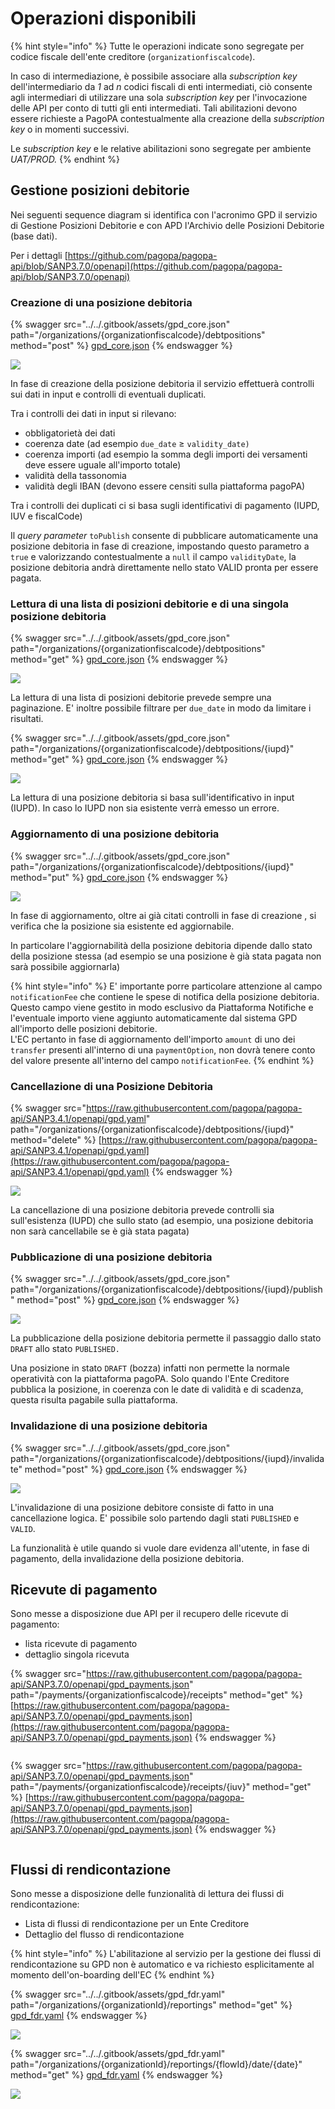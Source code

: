 # Operazioni disponibili

{% hint style="info" %}
Tutte le operazioni indicate sono segregate per codice fiscale dell'ente creditore (`organizationfiscalcode`).

In caso di intermediazione, è possibile associare alla _subscription key_ dell'intermediario da _1_ ad _n_ codici fiscali di enti intermediati, ciò consente agli intermediari di utilizzare una sola _subscription key_ per l'invocazione delle API per conto di tutti gli enti intermediati. Tali abilitazioni devono essere richieste a PagoPA contestualmente alla creazione della _subscription key_ o in momenti successivi.&#x20;

Le _subscription key_ e le relative abilitazioni sono segregate per ambiente _UAT/PROD._
{% endhint %}

## Gestione posizioni debitorie

Nei seguenti sequence diagram si identifica con l'acronimo GPD il servizio di Gestione Posizioni Debitorie e con APD l'Archivio delle Posizioni Debitorie (base dati).

Per i dettagli [https://github.com/pagopa/pagopa-api/blob/SANP3.7.0/openapi](https://github.com/pagopa/pagopa-api/blob/SANP3.7.0/openapi)

### Creazione di una posizione debitoria

{% swagger src="../../.gitbook/assets/gpd_core.json" path="/organizations/{organizationfiscalcode}/debtpositions" method="post" %}
[gpd_core.json](../../.gitbook/assets/gpd_core.json)
{% endswagger %}

![](<../../.gitbook/assets/createPD (1).png>)

In fase di creazione della posizione debitoria il servizio effettuerà controlli sui dati in input e controlli di eventuali duplicati.

Tra i controlli dei dati in input si rilevano:

* obbligatorietà dei dati
* coerenza date (ad esempio `due_date` ≥ `validity_date)`
* coerenza importi (ad esempio la somma degli importi dei versamenti deve essere uguale all'importo totale)
* validità della tassonomia
* validità degli IBAN (devono essere censiti sulla piattaforma pagoPA)

Tra i controlli dei duplicati ci si basa sugli identificativi di pagamento (IUPD, IUV e fiscalCode)

Il _query parameter_ `toPublish` consente di pubblicare automaticamente una posizione debitoria in fase di creazione, impostando questo parametro a `true` e valorizzando contestualmente a `null` il campo `validityDate`, la posizione debitoria andrà direttamente nello stato VALID pronta per essere pagata.

### Lettura di una lista di  posizioni debitorie e di una singola posizione debitoria

{% swagger src="../../.gitbook/assets/gpd_core.json" path="/organizations/{organizationfiscalcode}/debtpositions" method="get" %}
[gpd_core.json](../../.gitbook/assets/gpd_core.json)
{% endswagger %}

![](<../../.gitbook/assets/readPDList (1).png>)

La lettura di una lista di posizioni debitorie prevede sempre una paginazione. E' inoltre possibile filtrare per `due_date` in modo da limitare i risultati.



{% swagger src="../../.gitbook/assets/gpd_core.json" path="/organizations/{organizationfiscalcode}/debtpositions/{iupd}" method="get" %}
[gpd_core.json](../../.gitbook/assets/gpd_core.json)
{% endswagger %}

![](<../../.gitbook/assets/readPD (1).png>)

La lettura di una posizione debitoria si basa sull'identificativo in input (IUPD). In caso lo IUPD non sia esistente verrà emesso un errore.

### Aggiornamento di una posizione debitoria

{% swagger src="../../.gitbook/assets/gpd_core.json" path="/organizations/{organizationfiscalcode}/debtpositions/{iupd}" method="put" %}
[gpd_core.json](../../.gitbook/assets/gpd_core.json)
{% endswagger %}

![](<../../.gitbook/assets/updatePD (1).png>)

In fase di aggiornamento, oltre ai già citati controlli in fase di creazione , si verifica che la posizione sia esistente ed aggiornabile.

In particolare l'aggiornabilità della posizione debitoria dipende dallo stato della posizione stessa (ad esempio se una posizione è già stata pagata non sarà possibile aggiornarla)

{% hint style="info" %}
E' importante porre particolare attenzione al campo `notificationFee` che contiene le spese di notifica della posizione debitoria. Questo campo viene gestito in modo esclusivo da Piattaforma Notifiche e l'eventuale importo viene aggiunto automaticamente dal sistema GPD all'importo delle posizioni debitorie. \
L'EC pertanto in fase di aggiornamento dell'importo `amount` di uno dei `transfer` presenti all'interno di una `paymentOption`, non dovrà tenere conto del valore presente all'interno del campo `notificationFee`.
{% endhint %}

### Cancellazione di una Posizione Debitoria

{% swagger src="https://raw.githubusercontent.com/pagopa/pagopa-api/SANP3.4.1/openapi/gpd.yaml" path="/organizations/{organizationfiscalcode}/debtpositions/{iupd}" method="delete" %}
[https://raw.githubusercontent.com/pagopa/pagopa-api/SANP3.4.1/openapi/gpd.yaml](https://raw.githubusercontent.com/pagopa/pagopa-api/SANP3.4.1/openapi/gpd.yaml)
{% endswagger %}

![](<../../.gitbook/assets/deletePD (1).png>)

La cancellazione di una posizione debitoria prevede controlli sia sull'esistenza (IUPD) che sullo stato (ad esempio, una posizione debitoria non sarà cancellabile se è già stata pagata)

### Pubblicazione di una posizione debitoria

{% swagger src="../../.gitbook/assets/gpd_core.json" path="/organizations/{organizationfiscalcode}/debtpositions/{iupd}/publish" method="post" %}
[gpd_core.json](../../.gitbook/assets/gpd_core.json)
{% endswagger %}

![](<../../.gitbook/assets/publishPD (1).png>)

La pubblicazione della posizione debitoria permette il passaggio dallo stato `DRAFT` allo stato `PUBLISHED.`&#x20;

Una posizione in stato `DRAFT` (bozza) infatti non permette la normale operatività con la piattaforma pagoPA. Solo quando l'Ente Creditore pubblica la posizione, in coerenza con le date di validità e di scadenza, questa risulta pagabile sulla piattaforma.

### Invalidazione di una posizione debitoria

{% swagger src="../../.gitbook/assets/gpd_core.json" path="/organizations/{organizationfiscalcode}/debtpositions/{iupd}/invalidate" method="post" %}
[gpd_core.json](../../.gitbook/assets/gpd_core.json)
{% endswagger %}

![](../../.gitbook/assets/invalidatePD.png)

L'invalidazione di una posizione debitore consiste di fatto in una cancellazione logica. E' possibile solo partendo dagli stati `PUBLISHED` e `VALID`.

La funzionalità è utile quando si vuole dare evidenza all'utente, in fase di pagamento, della invalidazione della posizione debitoria.

## Ricevute di pagamento

Sono messe a disposizione due API per il recupero delle ricevute di pagamento:

* lista ricevute di pagamento
* dettaglio singola ricevuta

{% swagger src="https://raw.githubusercontent.com/pagopa/pagopa-api/SANP3.7.0/openapi/gpd_payments.json" path="/payments/{organizationfiscalcode}/receipts" method="get" %}
[https://raw.githubusercontent.com/pagopa/pagopa-api/SANP3.7.0/openapi/gpd_payments.json](https://raw.githubusercontent.com/pagopa/pagopa-api/SANP3.7.0/openapi/gpd_payments.json)
{% endswagger %}

<figure><img src="../../.gitbook/assets/readReceiptList.png" alt=""><figcaption></figcaption></figure>

{% swagger src="https://raw.githubusercontent.com/pagopa/pagopa-api/SANP3.7.0/openapi/gpd_payments.json" path="/payments/{organizationfiscalcode}/receipts/{iuv}" method="get" %}
[https://raw.githubusercontent.com/pagopa/pagopa-api/SANP3.7.0/openapi/gpd_payments.json](https://raw.githubusercontent.com/pagopa/pagopa-api/SANP3.7.0/openapi/gpd_payments.json)
{% endswagger %}

<figure><img src="../../.gitbook/assets/readReceipt.png" alt=""><figcaption></figcaption></figure>

## Flussi di rendicontazione

Sono messe a disposizione delle funzionalità di lettura dei flussi di rendicontazione:

* Lista di flussi di rendicontazione per un Ente Creditore
* Dettaglio del flusso di rendicontazione

{% hint style="info" %}
L'abilitazione al servizio per la gestione dei flussi di rendicontazione su GPD non è automatico e va richiesto esplicitamente al momento dell'on-boarding dell'EC
{% endhint %}

{% swagger src="../../.gitbook/assets/gpd_fdr.yaml" path="/organizations/{organizationId}/reportings" method="get" %}
[gpd_fdr.yaml](../../.gitbook/assets/gpd_fdr.yaml)
{% endswagger %}

![](../../.gitbook/assets/readFdRList.png)

{% swagger src="../../.gitbook/assets/gpd_fdr.yaml" path="/organizations/{organizationId}/reportings/{flowId}/date/{date}" method="get" %}
[gpd_fdr.yaml](../../.gitbook/assets/gpd_fdr.yaml)
{% endswagger %}

![](../../.gitbook/assets/readFdR.png)

